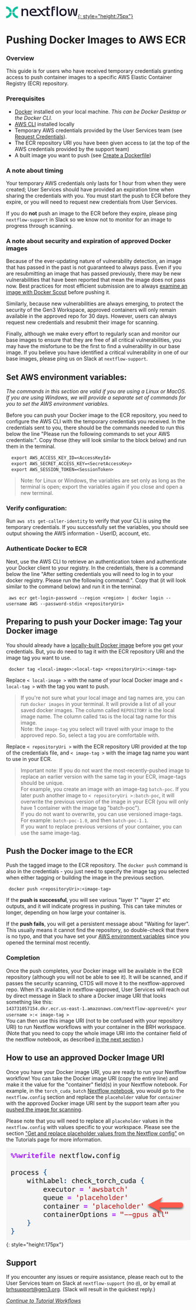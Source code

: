 [![Nextflow logo](img/nextflow.svg){: style="height:75px"}](https://www.nextflow.io/)

# **Pushing Docker Images to AWS ECR**

### **Overview**

This guide is for users who have received temporary credentials granting access to push container images to a specific AWS Elastic Container Registry (ECR) repository.

### **Prerequisites**

- [Docker](https://www.docker.com/get-started/) installed on your local machine. *This can be Docker Desktop or the Docker CLI.*  
- [AWS CLI](https://docs.aws.amazon.com/cli/latest/userguide/getting-started-install.html) installed locally
- Temporary AWS credentials provided by the User Services team (see [Request Credentials](nextflow-request-creds.md)).
- The ECR repository URI you have been given access to (at the top of the AWS credentials provided by the support team)
- A built image you want to push (see [Create a Dockerfile](nextflow-create-docker.md))

### **A note about timing**

Your temporary AWS credentials only lasts for 1 hour from when they were created; User Services should have provided an expiration time when sharing the credentials with you. You must start the push to ECR before they expire, or you will need to request new credentials from User Services.

If you do **not** push an image to the ECR before they expire, please ping `nextflow-support` in Slack so we know not to monitor for an image to progress through scanning.

### **A note about security and expiration of approved Docker images**

Because of the ever-updating nature of vulnerability detection, an image that has passed in the past is not guaranteed to always pass. Even if you are resubmitting an image that has passed previously, there may be new vulnerabilities that have been reported that mean the image does not pass now. Best practices for most efficient submission are to always [examine an image with Docker Scout](nextflow-create-docker.md/#run-docker-scout) before pushing it.  

Similarly, because new vulnerabilities are always emerging, to protect the security of the Gen3 Workspace, approved containers will only remain available in the approved repo for 30 days. However, users can always request new credentials and resubmit their image for scanning.

Finally, although we make every effort to regularly scan and monitor our base images to ensure that they are free of all critical vulnerabilities, you may have the misfortune to be the first to find a vulnerability in our base image. If you believe you have identified a critical vulnerability in one of our base images, please ping us on Slack at `nextflow-support`.  

## **Set AWS environment variables:**

*The commands in this section are valid if you are using a Linux or MacOS. If you are using Windows, we will provide a separate set of commands for you to set the AWS environment variables.*

Before you can push your Docker image to the ECR repository, you need to configure the AWS CLI with the temporary credentials you received. In the credentials sent to you, there should be the commands needed to run this below the line "Please run the following commands to set your AWS credentials:". Copy those (they will look similar to the block below) and run them in the terminal.

      export AWS_ACCESS_KEY_ID=<AccessKeyId>
      export AWS_SECRET_ACCESS_KEY=<SecretAccessKey>
      export AWS_SESSION_TOKEN=<SessionToken>

> Note: for Linux or Windows, the variables are set only as long as the terminal is open; export the variables again if you close and open a new terminal.

### **Verify configuration:**

Run `aws sts get-caller-identity` to verify that your CLI is using the temporary credentials. If you successfully set the variables, you should see output showing the AWS information - UserID, account, etc.

### **Authenticate Docker to ECR**

Next, use the AWS CLI to retrieve an authentication token and authenticate your Docker client to your registry. In the credentials, there is a command below the line "After setting credentials you will need to log in to your docker registry. Please run the following command:". Copy that (it will look similar to the command below) and run it in the terminal.

     aws ecr get-login-password --region <region> | docker login --username AWS --password-stdin <repositoryUri>

## **Preparing to push your Docker image: Tag your Docker image**

You should already have a [locally-built Docker image](nextflow-create-docker.md) before you get your credentials. But, you do need to tag it with the ECR repository URI and the image tag you want to use.  

     docker tag <local-image>:<local-tag> <repositoryUri>:<image-tag>

Replace `< local-image >` with the name of your local Docker image and `< local-tag >` with the tag you want to push.
> If you're not sure what your local image and tag names are, you can run `docker images` in your terminal. It will provide a list of all your saved docker images. The column called `REPOSITORY` is the local image name. The column called `TAG` is the local tag name for this image.  
> Note: the `image-tag` you select will travel with your image to the approved repo. So, select a tag you are comfortable with.

Replace `< repositoryUri >` with the ECR repository URI provided at the top of the credentials file, and `< image-tag >` with the image tag name you want to use in your ECR.
> Important note: If you do not want the most-recently-pushed image to replace an earlier version with the same tag in your ECR, image-tags should be unique.  
> For example, you create an image with an image-tag `batch-poc`. If you later push another image to `< repositoryUri >:batch-poc`, it will overwrite the previous version of the image in your ECR (you will only have 1 container with the image tag "batch-poc").  
> If you do not want to overwrite, you can use versioned image-tags. For example: `batch-poc-1.0`, and then `batch-poc-1.1`.  
> If you want to replace previous versions of your container, you can use the same image-tag.  

## **Push the Docker image to the ECR**

Push the tagged image to the ECR repository. The `docker push` command is also in the credentials - you just need to specify the image tag you selected when either tagging or building the image in the previous section.  

     docker push <repositoryUri>:<image-tag>

If the **push is successful**, you will see various "layer 1" "layer 2" etc outputs, and it will indicate progress in pushing. This can take minutes or longer, depending on how large your container is.  

If the **push fails**, you will get a persistent message about "Waiting for layer". This usually means it cannot find the repository, so double-check that there is no typo, and that you have set your [AWS environment variables](#set-aws-environment-variables) since you opened the terminal most recently.  

### **Completion**

Once the push completes, your Docker image will be available in the ECR repository (although you will not be able to see it). It will be scanned, and if passes the security scanning, CTDS will move it to the nextflow-approved repo. When it's available in nextflow-approved, User Services will reach out by direct message in Slack to share a Docker image URI that looks something like this:  
`143731057154.dkr.ecr.us-east-1.amazonaws.com/nextflow-approved/< your username >:< image-tag >`  
You can then use this image URI (not to be confused with your repository URI) to run Nextflow workflows with your container in the BRH workspace. (Note that you need to copy the whole image URI into the container field of the nextflow notebook, as described [in the next section](#how-to-use-an-approved-docker-image-uri).)

## **How to use an approved Docker Image URI**  

Once you have your Docker image URI, you are ready to run your Nextflow workflow! You can take the Docker image URI (copy the entire line) and make it the value for the "container" field(s) in your Nextflow notebook. For example, in the `torch_cuda_batch` [Nextflow notebook](https://github.com/uc-cdis/bio-nextflow/blob/master/nextflow_notebooks/containerized_gpu_workflows/torch_cuda_test/torch_cuda_batch_template.ipynb), you would go to the `nextflow.config` section and replace the `placeholder` value for `container` with the approved Docker image URI sent by the support team after you [pushed the image for scanning](#push-the-docker-image-to-the-ecr).  

Please note that you will need to replace all `placeholder` values in the `nextflow.config` with values specific to your workspace. Please see the section ["Get and replace placeholder values from the Nextflow config"](nextflow-tutorial-workflows.md/#get-and-replace-placeholder-values-from-the-nextflow-config) on the Tutorials page for more information.

![Screenshot of nextflow.config, showing where you put the Docker image URI](img/nextflow-config.png){: style="height:175px"}

## **Support**

If you encounter any issues or require assistance, please reach out to the User Services team on Slack at `nextflow-support` (no `@`), or by email at [brhsupport@gen3.org](mailto:brhsupport@gen3.org). (Slack will result in the quickest reply.)

[*Continue to Tutorial Workflows*](./nextflow-tutorial-workflows.md)
